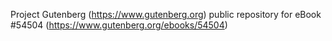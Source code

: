 Project Gutenberg (https://www.gutenberg.org) public repository for eBook #54504 (https://www.gutenberg.org/ebooks/54504)

